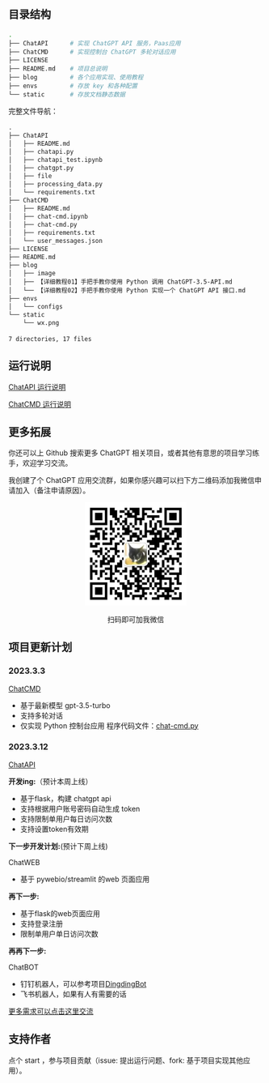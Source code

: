 ## 目录结构

```bash
.
├── ChatAPI      # 实现 ChatGPT API 服务，Paas应用
├── ChatCMD      # 实现控制台 ChatGPT 多轮对话应用
├── LICENSE  
├── README.md    # 项目总说明
├── blog         # 各个应用实现、使用教程
├── envs         # 存放 key 和各种配置
└── static       # 存放文档静态数据
```

完整文件导航：

```
.
├── ChatAPI
│   ├── README.md
│   ├── chatapi.py
│   ├── chatapi_test.ipynb
│   ├── chatgpt.py
│   ├── file
│   ├── processing_data.py
│   └── requirements.txt
├── ChatCMD
│   ├── README.md
│   ├── chat-cmd.ipynb
│   ├── chat-cmd.py
│   ├── requirements.txt
│   └── user_messages.json
├── LICENSE
├── README.md
├── blog
│   ├── image
│   ├── 【详细教程01】手把手教你使用 Python 调用 ChatGPT-3.5-API.md
│   └── 【详细教程02】手把手教你使用 Python 实现一个 ChatGPT API 接口.md
├── envs
│   └── configs
└── static
    └── wx.png

7 directories, 17 files
```

## 运行说明

[ChatAPI 运行说明](https://github.com/XksA-me/ChatGPT-3.5-API/blob/master/ChatAPI/README.md)

[ChatCMD 运行说明](https://github.com/XksA-me/ChatGPT-3.5-API/blob/master/ChatCMD/README.md)

## 更多拓展

你还可以上 Github 搜索更多 ChatGPT 相关项目，或者其他有意思的项目学习练手，欢迎学习交流。

我创建了个 ChatGPT 应用交流群，如果你感兴趣可以扫下方二维码添加我微信申请加入（备注申请原因）。

<center>
<img src="./static/wx.png" width=40% />
<p>扫码即可加我微信</p>
</center>

## 项目更新计划

### 2023.3.3

[ChatCMD](https://github.com/XksA-me/ChatGPT-3.5-API/tree/master/ChatCMD)

- 基于最新模型 gpt-3.5-turbo
- 支持多轮对话
- 仅实现 Python 控制台应用
  程序代码文件：[chat-cmd.py](https://github.com/XksA-me/ChatGPT-3.5-API/blob/master/ChatCMD/chat-cmd.py)

### 2023.3.12

[ChatAPI](https://github.com/XksA-me/ChatGPT-3.5-API/tree/master/ChatAPI)

**开发ing:**（预计本周上线）

- 基于flask，构建 chatgpt api
- 支持根据用户账号密码自动生成 token
- 支持限制单用户每日访问次数
- 支持设置token有效期

**下一步开发计划:**(预计下周上线)

ChatWEB

- 基于 pywebio/streamlit 的web 页面应用

**再下一步:**

- 基于flask的web页面应用
- 支持登录注册
- 限制单用户单日访问次数

**再再下一步:**

ChatBOT

- 钉钉机器人，可以参考项目[DingdingBot](https://github.com/XksA-me/DingdingBot)
- 飞书机器人，如果有人有需要的话

[更多需求可以点击这里交流](https://github.com/XksA-me/ChatGPT-3.5-API/issues/2)

## 支持作者

点个 start ，参与项目贡献（issue: 提出运行问题、fork: 基于项目实现其他应用）。
